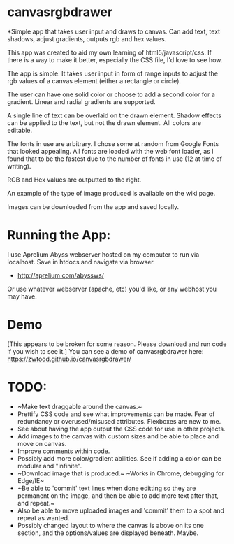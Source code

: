 # canvasrgbdrawer
*Simple app that takes user input and draws to canvas. Can add text, text shadows, adjust gradients, outputs rgb and hex values.

This app was created to aid my own learning of html5/javascript/css. If there is a way to make it better, especially the CSS file, I'd love to see how.

The app is simple. It takes user input in form of range inputs to adjust the rgb values of a canvas element (either a rectangle or circle).

The user can have one solid color or choose to add a second color for a gradient. Linear and radial gradients are supported.

A single line of text can be overlaid on the drawn element. Shadow effects can be applied to the text, but not the drawn element. All colors are editable.

The fonts in use are arbitrary. I chose some at random from Google Fonts that looked appealing. All fonts are loaded with the web font loader, as I found that to be the fastest due to the number of fonts in use (12 at time of writing).

RGB and Hex values are outputted to the right.

An example of the type of image produced is available on the wiki page.

Images can be downloaded from the app and saved locally. 

# Running the App:

I use Aprelium Abyss webserver hosted on my computer to run via localhost. Save in htdocs and navigate via browser.
- http://aprelium.com/abyssws/

Or use whatever webserver (apache, etc) you'd like, or any webhost you may have.

# Demo
[This appears to be broken for some reason. Please download and run code if you wish to see it.]
You can see a demo of canvasrgbdrawer here: https://zwtodd.github.io/canvasrgbdrawer/


# TODO:
- ~Make text draggable around the canvas.~
- Prettify CSS code and see what improvements can be made. Fear of redundancy or overused/misused attributes. Flexboxes are new to me.
- See about having the app output the CSS code for use in other projects. 
- Add images to the canvas with custom sizes and be able to place and move on canvas.
- Improve comments within code.
- Possibly add more color/gradient abilities. See if adding a color can be modular and "infinite".
- ~Download image that is produced.~ ~Works in Chrome, debugging for Edge/IE~
- ~Be able to 'commit' text lines when done editting so they are permanent on the image, and then be able to add more text after that, and repeat.~
- Also be able to move uploaded images and 'commit' them to a spot and repeat as wanted.
- Possibly changed layout to where the canvas is above on its one section, and the options/values are displayed beneath. Maybe.
